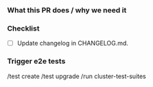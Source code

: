 ### What this PR does / why we need it


### Checklist

- [ ] Update changelog in CHANGELOG.md.

### Trigger e2e tests

<!-- If for some reason you want to skip the e2e tests, remove the following lines. You can check the results of the e2e tests on [tekton](https://tekton.giantswarm.io/). -->

/test create
/test upgrade
/run cluster-test-suites
